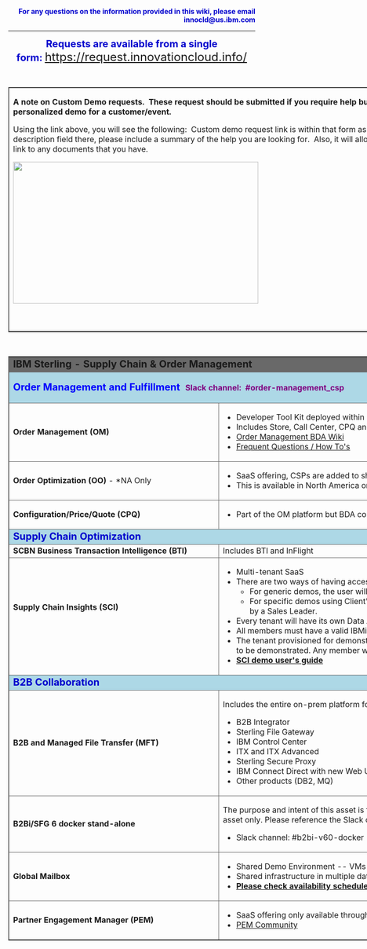 <p dir="ltr" style="text-align: right;"><span style="color:#0000cd;"><strong sandbox="allow-same-origin allow-scripts allow-popups">For any questions on the information provided in this wiki, please email innocld@us.ibm.com</strong></span></p>

<hr>

<p dir="ltr" style="text-align: center;"><span style="font-size:20px;"><span style="color:#0000cd;"><strong sandbox="allow-same-origin allow-scripts allow-popups">Requests are available from a single form:&nbsp;</strong></span></span><span style="font-size:24px;"><a href="https://request.innovationcloud.info/" target="_blank">https://request.innovationcloud.info/</a></span><strong sandbox="allow-same-origin allow-scripts allow-popups"> </strong></p>

<p dir="ltr" style="text-align: center;">&nbsp;</p>

<table align="center" border="1" dir="ltr" style="border-collapse:collapse;border-color:#696969;overflow-wrap:break-word;width:900px;">
	<tbody sandbox="allow-same-origin allow-scripts allow-popups">
		<tr sandbox="allow-same-origin allow-scripts allow-popups">
			<td style="overflow: hidden; width: 900px; border-color: rgb(105, 105, 105);">
			<p sandbox="allow-same-origin allow-scripts allow-popups"><strong sandbox="allow-same-origin allow-scripts allow-popups">A note on Custom Demo requests.&nbsp; These request should be submitted&nbsp;if&nbsp;you require help building a personalized demo for a customer/event.</strong></p>
			<p sandbox="allow-same-origin allow-scripts allow-popups">Using the link above, you will see&nbsp;the following:&nbsp; Custom demo request link is within that form as well.&nbsp; There is a description field there, please include a summary of the help you are looking for.&nbsp; Also, it&nbsp;will allow you include a Box link to any documents that you have.</p>
			<p sandbox="allow-same-origin allow-scripts allow-popups"><img id="1574266555920_0" src="/wikis/basic/api/wiki/82db7f34-1b93-461f-87ca-061a49f3b6a2/page/8e2e95cc-98c2-4a5f-b672-8f892ecce66e/attachment/bd74bfc9-36f4-4846-a3bd-5049eb6b08d9/media/editor_image_c2afa947-d033-40d2-8122-fac7acf2a01b.png?preventCache=1590788862927" style="width: 500px; height: 289px;" /></p>
			<p sandbox="allow-same-origin allow-scripts allow-popups">&nbsp;</p>
			</td>
		</tr>
	</tbody>
</table>

<p dir="ltr">&nbsp;</p>

<table border="1" dir="ltr" style="border-collapse: collapse; border-color: rgb(105, 105, 105); overflow-wrap: break-word; width: 1304px;">
	<tbody sandbox="allow-same-origin allow-scripts allow-popups">
		<tr sandbox="allow-same-origin allow-scripts allow-popups">
			<td colspan="2" style="overflow: hidden; width: 1297px; border-color: rgb(105, 105, 105); background-color: rgb(105, 105, 105);"><strong sandbox="allow-same-origin allow-scripts allow-popups"><span style="font-size:20px;">IBM Sterling - Supply Chain &amp; Order Management</span></strong></td>
		</tr>
		<tr sandbox="allow-same-origin allow-scripts allow-popups">
			<td colspan="2" style="overflow: hidden; width: 1297px; border-color: rgb(105, 105, 105); background-color: rgb(173, 216, 230);">
			<p sandbox="allow-same-origin allow-scripts allow-popups"><font color="#0000ff"><span style="font-size:20px"><b sandbox="allow-same-origin allow-scripts allow-popups">Order Management and Fulfillment&nbsp;&nbsp;</b></span></font><span style="color:#800080;"><strong sandbox="allow-same-origin allow-scripts allow-popups">Slack channel:&nbsp; #order-management_csp</strong></span></p>
			</td>
		</tr>
		<tr sandbox="allow-same-origin allow-scripts allow-popups">
			<td style="overflow: hidden; width: 422px; border-color: rgb(105, 105, 105);">
			<p sandbox="allow-same-origin allow-scripts allow-popups"><strong sandbox="allow-same-origin allow-scripts allow-popups">Order Management (OM)&nbsp;</strong></p>
			</td>
			<td style="overflow: hidden; width: 875px; border-color: rgb(105, 105, 105);">
			<ul sandbox="allow-same-origin allow-scripts allow-popups">
				<li sandbox="allow-same-origin allow-scripts allow-popups">Developer Tool Kit deployed within Innovation Cloud&nbsp;</li>
				<li sandbox="allow-same-origin allow-scripts allow-popups">Includes Store, Call Center, CPQ and Cognos Business Reports</li>
				<li sandbox="allow-same-origin allow-scripts allow-popups"><a href="https://apps.na.collabserv.com/wikis/home?lang=en-us#!/wiki/W6f542a6847dd_43b7_aa05_c4cbb58b26f1/page/Order%20Management" id="wikiLink1559146150416" page="Order Management" rel="noopener noreferrer" target="_blank" wiki="W6f542a6847dd_43b7_aa05_c4cbb58b26f1">Order&nbsp;Management&nbsp;BDA&nbsp;Wiki</a></li>
				<li sandbox="allow-same-origin allow-scripts allow-popups"><a href="https://w3-connections.ibm.com/wikis/home?lang=en-us#!/wiki/WebsphereCommerce/page/How%20To%27s" rel="noopener noreferrer" target="_blank">Frequent&nbsp;Questions&nbsp;/&nbsp;How&nbsp;To's</a></li>
			</ul>
			</td>
		</tr>
		<tr sandbox="allow-same-origin allow-scripts allow-popups">
			<td style="overflow: hidden; width: 422px; border-color: rgb(105, 105, 105);"><strong sandbox="allow-same-origin allow-scripts allow-popups">Order Optimization (OO)</strong> - *NA Only</td>
			<td style="overflow: hidden; width: 875px; border-color: rgb(105, 105, 105);">
			<ul sandbox="allow-same-origin allow-scripts allow-popups">
				<li sandbox="allow-same-origin allow-scripts allow-popups">SaaS offering, CSPs are added to shared environment by request</li>
				<li sandbox="allow-same-origin allow-scripts allow-popups">This is available in North America only</li>
			</ul>
			</td>
		</tr>
		<tr sandbox="allow-same-origin allow-scripts allow-popups">
			<td style="overflow: hidden; width: 422px; border-color: rgb(105, 105, 105);"><strong sandbox="allow-same-origin allow-scripts allow-popups">Configuration/Price/Quote (CPQ)</strong></td>
			<td style="overflow: hidden; width: 875px; border-color: rgb(105, 105, 105);">
			<ul sandbox="allow-same-origin allow-scripts allow-popups">
				<li sandbox="allow-same-origin allow-scripts allow-popups">Part of the OM platform but BDA configured specifically for CPQ and integrations</li>
			</ul>
			</td>
		</tr>
		<tr sandbox="allow-same-origin allow-scripts allow-popups">
			<td colspan="2" style="overflow: hidden; width: 1297px; border-color: rgb(105, 105, 105); background-color: rgb(173, 216, 230);"><span style="color:#0000cd;"><strong sandbox="allow-same-origin allow-scripts allow-popups"><span style="font-size:20px;">Supply Chain Optimization</span></strong></span></td>
		</tr>
		<tr sandbox="allow-same-origin allow-scripts allow-popups">
			<td style="overflow: hidden; width: 422px; border-color: rgb(105, 105, 105);"><b sandbox="allow-same-origin allow-scripts allow-popups">SCBN Business Transaction Intelligence (BTI)</b></td>
			<td style="overflow: hidden; width: 875px; border-color: rgb(105, 105, 105);">Includes BTI and InFlight</td>
		</tr>
		<tr sandbox="allow-same-origin allow-scripts allow-popups">
			<td style="overflow: hidden; width: 422px; border-color: rgb(105, 105, 105);">
			<p sandbox="allow-same-origin allow-scripts allow-popups"><strong sandbox="allow-same-origin allow-scripts allow-popups">Supply Chain Insights (SCI)&nbsp;</strong></p>
			<p sandbox="allow-same-origin allow-scripts allow-popups">&nbsp;</p>
			</td>
			<td style="overflow: hidden; width: 875px; border-color: rgb(105, 105, 105);">
			<ul sandbox="allow-same-origin allow-scripts allow-popups">
				<li sandbox="allow-same-origin allow-scripts allow-popups">Multi-tenant SaaS</li>
				<li sandbox="allow-same-origin allow-scripts allow-popups">There are two ways of having access to the solution:
				<ul sandbox="allow-same-origin allow-scripts allow-popups">
					<li sandbox="allow-same-origin allow-scripts allow-popups">For generic demos, the user will have access to a shared tenant.</li>
					<li sandbox="allow-same-origin allow-scripts allow-popups">For specific demos using Client's confidential data, each user will have his / her own tenant, if approved by a Sales Leader.</li>
				</ul>
				</li>
				<li sandbox="allow-same-origin allow-scripts allow-popups">Every tenant will have its own Data Admin, who can invite other members to join the tenant.</li>
				<li sandbox="allow-same-origin allow-scripts allow-popups">All members must have a valid IBMid associated to a valid email account.</li>
				<li sandbox="allow-same-origin allow-scripts allow-popups">The tenant provisioned for demonstration purposes will have a predefined data set that will enable nine KPIs to be demonstrated. Any member with Data Admin privilege will be able to load data.</li>
				<li sandbox="allow-same-origin allow-scripts allow-popups"><a href="https://ibm.box.com/s/o8m5kblycfgps3fjdwtjjc4f212873ov" rel="noopener noreferrer" target="_blank"><strong sandbox="allow-same-origin allow-scripts allow-popups">SCI&nbsp;demo&nbsp;user's&nbsp;guide</strong></a></li>
			</ul>
			</td>
		</tr>
		<tr sandbox="allow-same-origin allow-scripts allow-popups">
			<td colspan="2" style="overflow: hidden; width: 1297px; border-color: rgb(105, 105, 105); background-color: rgb(173, 216, 230);"><span style="color:#0000cd;"><strong sandbox="allow-same-origin allow-scripts allow-popups"><span style="font-size:20px;">B2B Collaboration</span></strong></span></td>
		</tr>
		<tr sandbox="allow-same-origin allow-scripts allow-popups">
			<td style="overflow: hidden; width: 422px; border-color: rgb(105, 105, 105);"><strong sandbox="allow-same-origin allow-scripts allow-popups">B2B and Managed File Transfer (MFT)</strong></td>
			<td style="overflow: hidden; width: 875px; border-color: rgb(105, 105, 105);">
			<p sandbox="allow-same-origin allow-scripts allow-popups">Includes the entire on-prem platform for B2Bi integration:&nbsp;&nbsp;</p>
			<ul sandbox="allow-same-origin allow-scripts allow-popups">
				<li sandbox="allow-same-origin allow-scripts allow-popups">B2B Integrator&nbsp;</li>
				<li sandbox="allow-same-origin allow-scripts allow-popups">Sterling File Gateway</li>
				<li sandbox="allow-same-origin allow-scripts allow-popups">IBM Control Center&nbsp;</li>
				<li sandbox="allow-same-origin allow-scripts allow-popups">ITX and ITX Advanced&nbsp;</li>
				<li sandbox="allow-same-origin allow-scripts allow-popups">Sterling Secure Proxy&nbsp;</li>
				<li sandbox="allow-same-origin allow-scripts allow-popups">IBM Connect Direct with new Web UI</li>
				<li sandbox="allow-same-origin allow-scripts allow-popups">Other products (DB2, MQ)</li>
			</ul>
			</td>
		</tr>
		<tr sandbox="allow-same-origin allow-scripts allow-popups">
			<td style="overflow: hidden; width: 422px; border-color: rgb(105, 105, 105);"><strong sandbox="allow-same-origin allow-scripts allow-popups">B2Bi/SFG 6 docker stand-alone</strong></td>
			<td style="overflow: hidden; width: 875px; border-color: rgb(105, 105, 105);">
			<p sandbox="allow-same-origin allow-scripts allow-popups">The purpose and intent of this asset is for you to develop and build further on your own. Our team is hosting the asset only. Please reference the Slack channel for support.&nbsp;&nbsp;</p>
			<ul sandbox="allow-same-origin allow-scripts allow-popups">
				<li sandbox="allow-same-origin allow-scripts allow-popups">Slack channel: #b2bi-v60-docker</li>
			</ul>
			</td>
		</tr>
		<tr sandbox="allow-same-origin allow-scripts allow-popups">
			<td style="overflow: hidden; width: 422px; border-color: rgb(105, 105, 105);"><strong sandbox="allow-same-origin allow-scripts allow-popups">Global Mailbox</strong></td>
			<td style="overflow: hidden; width: 875px; border-color: rgb(105, 105, 105);">
			<ul sandbox="allow-same-origin allow-scripts allow-popups">
				<li sandbox="allow-same-origin allow-scripts allow-popups">Shared Demo Environment -- VMs deployed in Innovation Cloud</li>
				<li sandbox="allow-same-origin allow-scripts allow-popups">Shared infrastructure in multiple datacenters around the world</li>
				<li sandbox="allow-same-origin allow-scripts allow-popups"><a href="https://apps.na.collabserv.com/wikis/home?lang=en-us#!/wiki/W6f542a6847dd_43b7_aa05_c4cbb58b26f1/page/Global%20Mailbox" id="wikiLink1551391591118" page="Global Mailbox" rel="noopener noreferrer" target="_blank" wiki="W6f542a6847dd_43b7_aa05_c4cbb58b26f1"><strong sandbox="allow-same-origin allow-scripts allow-popups">Please&nbsp;check&nbsp;availability&nbsp;schedule&nbsp;before&nbsp;submitting&nbsp;request</strong></a></li>
			</ul>
			</td>
		</tr>
		<tr sandbox="allow-same-origin allow-scripts allow-popups">
			<td style="overflow: hidden; width: 422px; border-color: rgb(105, 105, 105);"><strong sandbox="allow-same-origin allow-scripts allow-popups">Partner Engagement Manager (PEM)</strong></td>
			<td style="overflow: hidden; width: 875px; border-color: rgb(105, 105, 105);">
			<ul sandbox="allow-same-origin allow-scripts allow-popups">
				<li sandbox="allow-same-origin allow-scripts allow-popups">SaaS offering only available through Innovation Cloud deployment</li>
				<li sandbox="allow-same-origin allow-scripts allow-popups"><a href="https://ibm.biz/BdjHbN" rel="noopener noreferrer" target="_blank">PEM&nbsp;Community</a></li>
			</ul>
			</td>
		</tr>
	</tbody>
</table>

<p dir="ltr">&nbsp;</p>
